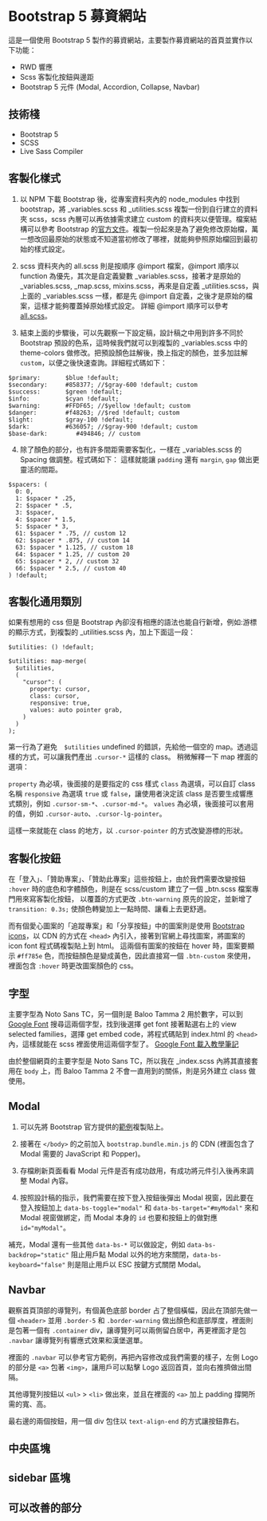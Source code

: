 # Bootstrap 5 募資網站

這是一個使用 Bootstrap 5 製作的募資網站，主要製作募資網站的首頁並實作以下功能：

- RWD 響應
- Scss 客製化按鈕與邊距
- Bootstrap 5 元件 (Modal, Accordion, Collapse, Navbar)

## 技術棧

- Bootstrap 5
- SCSS
- Live Sass Compiler

## 客製化樣式

1. 以 NPM 下載 Bootstrap 後，從專案資料夾內的 node_modules 中找到 bootstrap，將 _variables.scss 和 _utilities.scss 複製一份到自行建立的資料夾 scss，scss 內層可以再依據需求建立 custom 的資料夾以便管理。檔案結構可以參考 Bootstrap 的[官方文件](https://bootstrap5.hexschool.com/docs/5.0/customize/sass/)。複製一份起來是為了避免修改原始檔，萬一想改回最原始的狀態或不知道當初修改了哪裡，就能夠參照原始檔回到最初始的樣式設定。

2. scss 資料夾內的 all.scss 則是按順序 @import 檔案，@import 順序以 function 為優先，其次是自定義變數 _variables.scss，接著才是原始的 _variables.scss, _map.scss, mixins.scss，再來是自定義 _utilities.scss，與上面的 _variables.scss 一樣，都是先 @import 自定義，之後才是原始的檔案，這樣才能夠覆蓋掉原始樣式設定。
詳細 @import 順序可以參考 [all.scss](https://github.com/mercury2508/Bootstrap5-fundraising/blob/main/scss/all.scss)。

3. 結束上面的步驟後，可以先觀察一下設定稿，設計稿之中用到許多不同於 Bootstrap 預設的色系，這時候我們就可以到複製的 _variables.scss 中的 theme-colors 做修改。把預設顏色註解後，換上指定的顏色，並多加註解 `custom`，以便之後快速查詢。詳細程式碼如下：
```
$primary:       $blue !default;
$secondary:     #858377; //$gray-600 !default; custom
$success:       $green !default;
$info:          $cyan !default;
$warning:       #FFDF65; //$yellow !default; custom
$danger:        #f48263; //$red !default; custom
$light:         $gray-100 !default;
$dark:          #636057; //$gray-900 !default; custom
$base-dark:        #494846; // custom
```

4. 除了顏色的部分，也有許多間距需要客製化，一樣在 _variables.scss 的 Spacing 做調整。程式碼如下：
這樣就能讓 `padding` 還有 `margin`, `gap` 做出更靈活的間距。
```
$spacers: (
  0: 0,
  1: $spacer * .25,
  2: $spacer * .5,
  3: $spacer,
  4: $spacer * 1.5,
  5: $spacer * 3,
  61: $spacer * .75, // custom 12
  62: $spacer * .875, // custom 14
  63: $spacer * 1.125, // custom 18
  64: $spacer * 1.25, // custom 20
  65: $spacer * 2, // custom 32
  66: $spacer * 2.5, // custom 40
) !default;
```

## 客製化通用類別

如果有想用的 css 但是 Bootstrap 內卻沒有相應的語法也能自行新增，例如:游標的顯示方式，到複製的 _utilities.scss 內，加上下面這一段：
```
$utilities: () !default;

$utilities: map-merge(
  $utilities,
  (
    "cursor": (
      property: cursor,
      class: cursor,
      responsive: true,
      values: auto pointer grab,
    )
  )
);
```
第一行為了避免　`$utilities` undefined 的錯誤，先給他一個空的 map。透過這樣的方式，可以讓我們產出 `.cursor-*` 這樣的 class。
稍微解釋一下 map 裡面的選項：

`property` 為必填，後面接的是要指定的 css 樣式
`class` 為選填，可以自訂 class 名稱
`responsive` 為選填 `true` 或 `false`，讓使用者決定該 class 是否要生成響應式類別，例如 `.cursor-sm-*`、`.cursor-md-*`。
`values` 為必填，後面接可以套用的值，例如 `.cursor-auto`、`.cursor-lg-pointer`。

這樣一來就能在 class 的地方，以 `.cursor-pointer` 的方式改變游標的形狀。

## 客製化按鈕

在「登入」、「贊助專案」、「贊助此專案」這些按鈕上，由於我們需要改變按鈕 `:hover` 時的底色和字體顏色，則是在 scss/custom 建立了一個 _btn.scss 檔案專門用來寫客製化按鈕，
以覆蓋的方式更改 `.btn-warning` 原先的設定，並新增了 `transition: 0.3s;` 使顏色轉變加上一點時間、讓看上去更舒適。

而有個愛心圖案的「追蹤專案」和「分享按鈕」中的圖案則是使用 [Bootstrap icons](https://icons.getbootstrap.com/)，以 CDN 的方式在 `<head>` 內引入，接著到官網上尋找圖案，將圖案的 icon font 程式碼複製貼上到 html。
這兩個有圖案的按鈕在 hover 時，圖案要顯示 `#ff785e` 色，而按鈕顏色是變成黃色，因此直接寫一個 `.btn-custom` 來使用，裡面包含 `:hover` 時更改圖案顏色的 css。

## 字型

主要字型為 Noto Sans TC，另一個則是 Baloo Tamma 2 用於數字，可以到 [Google Font](https://fonts.google.com/) 搜尋這兩個字型，找到後選擇 get font 接著點選右上的 view selected families，選擇 get embed code，將程式碼貼到 index.html 的 `<head>` 內，這樣就能在 scss 裡面使用這兩個字型了。
[Google Font 載入教學筆記](https://codepen.io/Mercury2508/pen/XJJYrRb)

由於整個網頁的主要字型是 Noto Sans TC，所以我在 _index.scss 內將其直接套用在 `body` 上，而 Baloo Tamma 2 不會一直用到的關係，則是另外建立 class 做使用。

## Modal

1. 可以先將 Bootstrap 官方提供的[範例](https://bootstrap5.hexschool.com/docs/5.0/components/modal/#live-demo)複製貼上。

2. 接著在 `</body>` 的之前加入 `bootstrap.bundle.min.js` 的 CDN (裡面包含了 Modal 需要的 JavaScript 和 Popper)。

3. 存檔刷新頁面看看 Modal 元件是否有成功啟用，有成功將元件引入後再來調整 Modal 內容。

4. 按照設計稿的指示，我們需要在按下登入按鈕後彈出 Modal 視窗，因此要在登入按鈕加上 `data-bs-toggle="modal"` 和 `data-bs-target="#myModal"` 來和 Modal 視窗做綁定，而 Modal 本身的 `id` 也要和按鈕上的做對應 `id="myModal"`。

補充，Modal 還有一些其他 `data-bs-*` 可以做設定，例如 `data-bs-backdrop="static"` 阻止用戶點 Modal 以外的地方來關閉，`data-bs-keyboard="false"` 則是阻止用戶以 ESC 按鍵方式關閉 Modal。

## Navbar

觀察首頁頂部的導覽列，有個黃色底部 border 占了整個橫幅，因此在頂部先做一個 `<header>` 並用 `.border-5` 和 `.border-warning` 做出顏色和底部厚度，裡面則是包著一個有 `.container` div，讓導覽列可以兩側留白居中，再更裡面才是包 `.navbar` 讓導覽列有響應式效果和漢堡選單。

裡面的 `.navbar` 可以參考官方範例，再把內容修改成我們需要的樣子，左側 Logo 的部分是 `<a>` 包著 `<img>`，讓用戶可以點擊 Logo 返回首頁，並向右推擠做出間隔。

其他導覽列按鈕以 `<ul>` > `<li>` 做出來，並且在裡面的 `<a>` 加上 padding 撐開所需的寬、高。

最右邊的兩個按鈕，用一個 div 包住以 `text-align-end` 的方式讓按鈕靠右。

## 中央區塊

## sidebar 區塊

## 可以改善的部分

